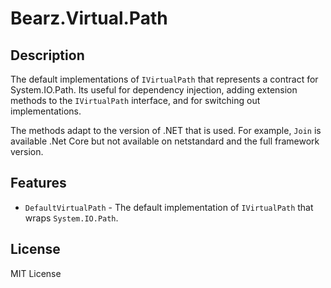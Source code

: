 # Bearz.Virtual.Path

## Description

The default implementations of  `IVirtualPath` that represents a contract for
System.IO.Path. Its useful for dependency injection, adding
extension methods to the `IVirtualPath` interface, and for switching out implementations.

The methods adapt to the version of .NET that is used. For example, `Join` is available
.Net Core but not available on netstandard and the full framework version.

## Features

- `DefaultVirtualPath` - The default implementation of `IVirtualPath` that
  wraps `System.IO.Path`.


## License 

MIT License
